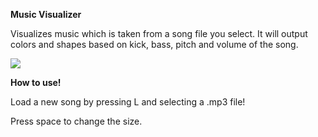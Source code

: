 **Music Visualizer**

Visualizes music which is taken from a song file you select. It will output colors and shapes based on kick, bass, pitch and volume of the song.


![ ](https://lh3.googleusercontent.com/p8jHuyuvu1-VXivDP-9haXN5G4ZsUISBjMEsQkSS4LKT_cu69RqpKR_dwTYbvRwV-3TFi8iI8oU "Gif of program")

**How to use!**

Load a new song by pressing L and selecting a .mp3 file!

Press space to change the size.

